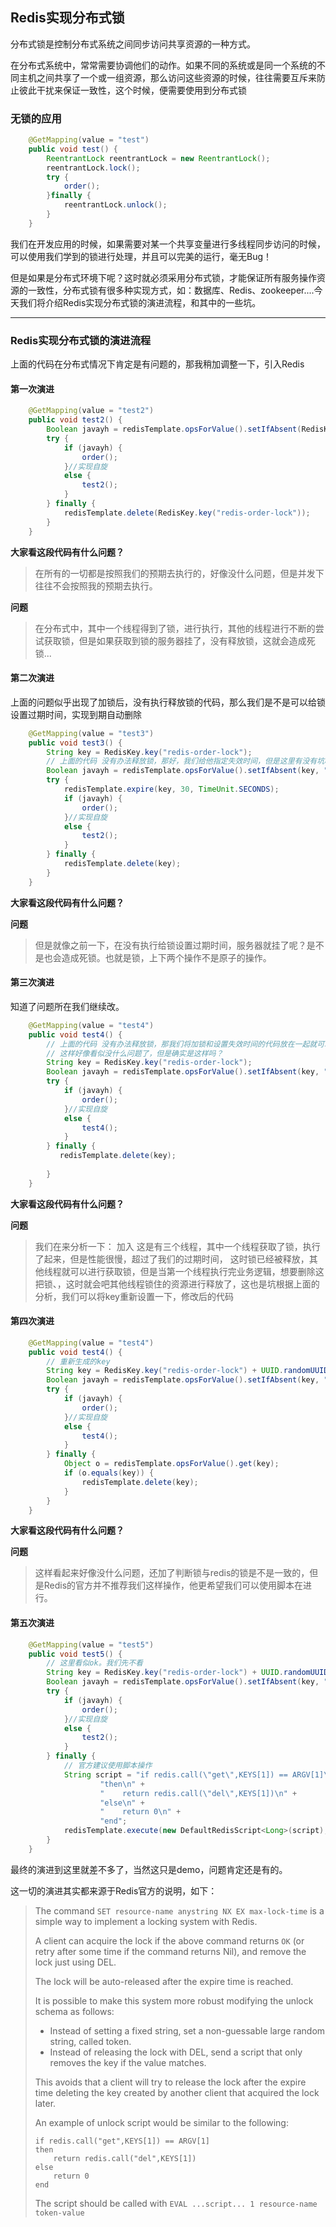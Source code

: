 ## Redis实现分布式锁 

分布式锁是控制分布式系统之间同步访问共享资源的一种方式。

在分布式系统中，常常需要协调他们的动作。如果不同的系统或是同一个系统的不同主机之间共享了一个或一组资源，那么访问这些资源的时候，往往需要互斥来防止彼此干扰来保证一致性，这个时候，便需要使用到分布式锁

### 无锁的应用

```java
    @GetMapping(value = "test")
    public void test() {
        ReentrantLock reentrantLock = new ReentrantLock();
        reentrantLock.lock();
        try {
            order();
        }finally {
            reentrantLock.unlock();
        }
    }
```

我们在开发应用的时候，如果需要对某一个共享变量进行多线程同步访问的时候，可以使用我们学到的锁进行处理，并且可以完美的运行，毫无Bug！

但是如果是分布式环境下呢？这时就必须采用分布式锁，才能保证所有服务操作资源的一致性，分布式锁有很多种实现方式，如：数据库、Redis、zookeeper....今天我们将介绍Redis实现分布式锁的演进流程，和其中的一些坑。

---

### Redis实现分布式锁的演进流程

上面的代码在分布式情况下肯定是有问题的，那我稍加调整一下，引入Redis

#### 第一次演进

```java
    @GetMapping(value = "test2")
    public void test2() {
        Boolean javayh = redisTemplate.opsForValue().setIfAbsent(RedisKey.key("redis-order-lock"), "javayh");
        try {
            if (javayh) {
                order();
            }//实现自旋
            else {
                test2();
            }
        } finally {
            redisTemplate.delete(RedisKey.key("redis-order-lock"));
        }
    }
```

**大家看这段代码有什么问题？**

> 在所有的一切都是按照我们的预期去执行的，好像没什么问题，但是并发下往往不会按照我的预期去执行。

**问题**

> 在分布式中，其中一个线程得到了锁，进行执行，其他的线程进行不断的尝试获取锁，但是如果获取到锁的服务器挂了，没有释放锁，这就会造成死锁...

#### 第二次演进

上面的问题似乎出现了加锁后，没有执行释放锁的代码，那么我们是不是可以给锁设置过期时间，实现到期自动删除

```java
    @GetMapping(value = "test3")
    public void test3() {
        String key = RedisKey.key("redis-order-lock");
        // 上面的代码 没有办法释放锁，那好，我们给他指定失效时间，但是这里有没有坑呢
        Boolean javayh = redisTemplate.opsForValue().setIfAbsent(key, "javayh");
        try {
            redisTemplate.expire(key, 30, TimeUnit.SECONDS);
            if (javayh) {
                order();
            }//实现自旋
            else {
                test2();
            }
        } finally {
            redisTemplate.delete(key);
        }
    }
```

**大家看这段代码有什么问题？**

**问题**

> 但是就像之前一下，在没有执行给锁设置过期时间，服务器就挂了呢？是不是也会造成死锁。也就是锁，上下两个操作不是原子的操作。

#### 第三次演进

知道了问题所在我们继续改。

```java
    @GetMapping(value = "test4")
    public void test4() {
        // 上面的代码 没有办法释放锁，那我们将加锁和设置失效时间的代码放在一起就可以
        // 这样好像看似没什么问题了，但是确实是这样吗？
        String key = RedisKey.key("redis-order-lock");
        Boolean javayh = redisTemplate.opsForValue().setIfAbsent(key, "javayh", 30, TimeUnit.SECONDS);
        try {
            if (javayh) {
                order();
            }//实现自旋
            else {
                test4();
            }
        } finally {
           redisTemplate.delete(key);
           
        }
    }
```

**大家看这段代码有什么问题？**

**问题**

>  我们在来分析一下：
>  加入 这是有三个线程，其中一个线程获取了锁，执行了起来，但是性能很慢，超过了我们的过期时间， 这时锁已经被释放，其他线程就可以进行获取锁，但是当第一个线程执行完业务逻辑，想要删除这把锁、，这时就会吧其他线程锁住的资源进行释放了，这也是坑根据上面的分析，我们可以将key重新设置一下，修改后的代码

#### 第四次演进

```java
    @GetMapping(value = "test4")
    public void test4() {
      	// 重新生成的key
        String key = RedisKey.key("redis-order-lock") + UUID.randomUUID().toString();
        Boolean javayh = redisTemplate.opsForValue().setIfAbsent(key, "javayh", 30, TimeUnit.SECONDS);
        try {
            if (javayh) {
                order();
            }//实现自旋
            else {
                test4();
            }
        } finally {
            Object o = redisTemplate.opsForValue().get(key);
            if (o.equals(key)) {
                redisTemplate.delete(key);
            }
        }
    }
```

**大家看这段代码有什么问题？**

**问题**

> 这样看起来好像没什么问题，还加了判断锁与redis的锁是不是一致的，但是Redis的官方并不推荐我们这样操作，他更希望我们可以使用脚本在进行。

#### 第五次演进

```java
    @GetMapping(value = "test5")
    public void test5() {
        // 这里看似ok。我们先不看
        String key = RedisKey.key("redis-order-lock") + UUID.randomUUID().toString();
        Boolean javayh = redisTemplate.opsForValue().setIfAbsent(key, "javayh", 30, TimeUnit.SECONDS);
        try {
            if (javayh) {
                order();
            }//实现自旋
            else {
                test2();
            }
        } finally {
            // 官方建议使用脚本操作
            String script = "if redis.call(\"get\",KEYS[1]) == ARGV[1]\n" +
                    "then\n" +
                    "    return redis.call(\"del\",KEYS[1])\n" +
                    "else\n" +
                    "    return 0\n" +
                    "end";
            redisTemplate.execute(new DefaultRedisScript<Long>(script), Arrays.asList(key), key);
        }
    }
```

最终的演进到这里就差不多了，当然这只是demo，问题肯定还是有的。



这一切的演进其实都来源于Redis官方的说明，如下：

> The command `SET resource-name anystring NX EX max-lock-time` is a simple way to implement a locking system with Redis.
>
> A client can acquire the lock if the above command returns `OK` (or retry after some time if the command returns Nil), and remove the lock just using DEL.
>
> The lock will be auto-released after the expire time is reached.
>
> It is possible to make this system more robust modifying the unlock schema as follows:
>
> - Instead of setting a fixed string, set a non-guessable large random string, called token.
> - Instead of releasing the lock with DEL, send a script that only removes the key if the value matches.
>
> This avoids that a client will try to release the lock after the expire time deleting the key created by another client that acquired the lock later.
>
> An example of unlock script would be similar to the following:
>
> ```
> if redis.call("get",KEYS[1]) == ARGV[1]
> then
>     return redis.call("del",KEYS[1])
> else
>     return 0
> end
> ```
>
> The script should be called with `EVAL ...script... 1 resource-name token-value`



